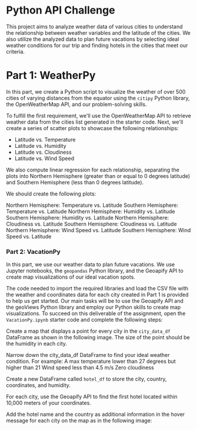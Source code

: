 # Python API Challenge

This project aims to analyze weather data of various cities to understand the relationship between weather variables and the latitude of the cities. We also utilize the analyzed data to plan future vacations by selecting ideal weather conditions for our trip and finding hotels in the cities that meet our criteria.

# Part 1: WeatherPy

In this part, we create a Python script to visualize the weather of over 500 cities of varying distances from the equator using the `citipy` Python library, the OpenWeatherMap API, and our problem-solving skills.

To fulfill the first requirement, we'll use the OpenWeatherMap API to retrieve weather data from the cities list generated in the starter code. Next, we'll create a series of scatter plots to showcase the following relationships:

- Latitude vs. Temperature
- Latitude vs. Humidity
- Latitude vs. Cloudiness
- Latitude vs. Wind Speed







We also compute linear regression for each relationship, separating the plots into Northern Hemisphere (greater than or equal to 0 degrees latitude) and Southern Hemisphere (less than 0 degrees latitude).

We should create the following plots:

Northern Hemisphere: Temperature vs. Latitude
Southern Hemisphere: Temperature vs. Latitude
Northern Hemisphere: Humidity vs. Latitude
Southern Hemisphere: Humidity vs. Latitude
Northern Hemisphere: Cloudiness vs. Latitude
Southern Hemisphere: Cloudiness vs. Latitude
Northern Hemisphere: Wind Speed vs. Latitude
Southern Hemisphere: Wind Speed vs. Latitude

### Part 2: VacationPy

In this part, we use our weather data to plan future vacations. We use Jupyter notebooks, the `geopandas` Python library, and the Geoapify API to create map visualizations of our ideal vacation spots.

The code needed to import the required libraries and load the CSV file with the weather and coordinates data for each city created in Part 1 is provided to help us get started.
Our main tasks will be to use the Geoapify API and the geoViews Python library and employ our Python skills to create map visualizations.
To succeed on this deliverable of the assignment, open the `VacationPy.ipynb` starter code and complete the following steps:


Create a map that displays a point for every city in the `city_data_df` DataFrame as shown in the following image. The size of the point should be the humidity in each city.






Narrow down the city_data_df DataFrame to find your ideal weather condition. For example:
A max temperature lower than 27 degrees but higher than 21
Wind speed less than 4.5 m/s
Zero cloudiness

Create a new DataFrame called `hotel_df` to store the city, country, coordinates, and humidity.

For each city, use the Geoapify API to find the first hotel located within 10,000 meters of your coordinates.

Add the hotel name and the country as additional information in the hover message for each city on the map as in the following image:





